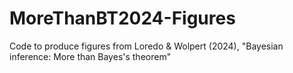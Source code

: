 # MoreThanBT2024-Figures
Code to produce figures from Loredo &amp; Wolpert (2024), "Bayesian inference: More than Bayes's theorem"
